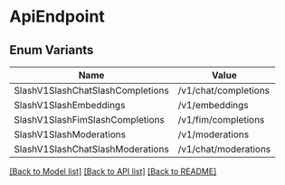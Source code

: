 # ApiEndpoint

## Enum Variants

| Name | Value |
|---- | -----|
| SlashV1SlashChatSlashCompletions | /v1/chat/completions |
| SlashV1SlashEmbeddings | /v1/embeddings |
| SlashV1SlashFimSlashCompletions | /v1/fim/completions |
| SlashV1SlashModerations | /v1/moderations |
| SlashV1SlashChatSlashModerations | /v1/chat/moderations |


[[Back to Model list]](../README.md#documentation-for-models) [[Back to API list]](../README.md#documentation-for-api-endpoints) [[Back to README]](../README.md)



